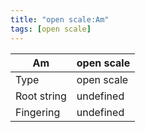 ```yaml
---
title: "open scale:Am"
tags: [open scale]
---
```


|Am|open scale|
|---|---|
|Type|open scale|
|Root string|undefined|
|Fingering|undefined|

